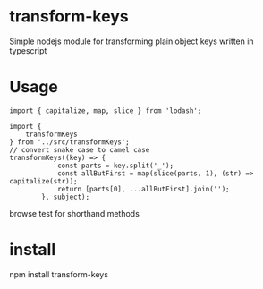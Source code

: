 # transform-keys
Simple nodejs module for transforming plain object keys written in typescript 

# Usage 


```
import { capitalize, map, slice } from 'lodash';

import {
    transformKeys
} from '../src/transformKeys';
// convert snake case to camel case
transformKeys((key) => {
            const parts = key.split('_');
            const allButFirst = map(slice(parts, 1), (str) => capitalize(str));
            return [parts[0], ...allButFirst].join('');
        }, subject);
```

browse test for shorthand methods


# install

npm install transform-keys
